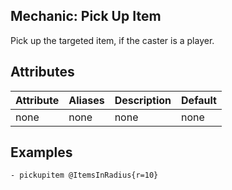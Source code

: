 Mechanic: Pick Up Item
-----------------

Pick up the targeted item, if the caster is a player.

Attributes
----------

| Attribute| Aliases | Description   | Default |
|------------------|---------|---------------------------------------|---------|
| none | none| none | none|

Examples
--------
```
- pickupitem @ItemsInRadius{r=10}
```